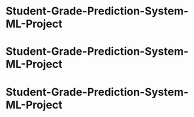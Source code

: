 # Student-Grade-Prediction-System-ML-Project
# Student-Grade-Prediction-System-ML-Project
# Student-Grade-Prediction-System-ML-Project
